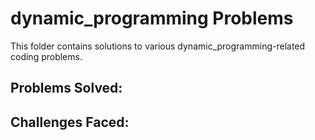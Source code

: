 # dynamic_programming Problems

This folder contains solutions to various dynamic_programming-related coding problems.

## Problems Solved:

## Challenges Faced:

